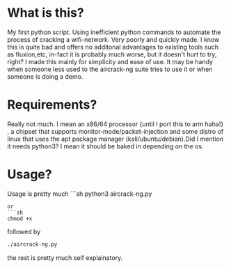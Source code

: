 # What is this?
My first python script. Using inefficient python commands to automate the process of cracking a wifi-network. Very poorly and quickly made. I know this is quite bad and offers no additonal advantages to existing tools such as fluxion,etc, in-fact it is probably much worse, but it doesn't hurt to try, right? I made this mainly for simplicity and ease of use. It may be handy when someone less used to the aircrack-ng suite tries to use it or when someone is doing a demo.
# Requirements?
Really not much. I mean an x86/64 processor {until I port this to arm haha!} , a chipset that supports monitor-mode/packet-injection and some distro of linux that uses the apt package manager (kali/ubuntu/debian).Did I mention it needs python3? I mean it should be baked in depending on the os. 
# Usage?
Usage is pretty much ```sh
python3 aircrack-ng.py 
```
or 
```sh
chmod +x
```
followed by 
```sh
./aircrack-ng.py
```
the rest is pretty much self explainatory.
